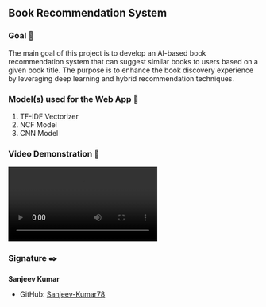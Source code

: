 <h2>Book Recommendation System</h2>

### Goal 🎯
The main goal of this project is to develop an AI-based book recommendation system that can suggest similar books to users based on a given book title. The purpose is to enhance the book discovery experience by leveraging deep learning and hybrid recommendation techniques.

### Model(s) used for the Web App 🧮
1. TF-IDF Vectorizer
2. NCF Model
3. CNN Model

### Video Demonstration 🎥

<video controls src="AI Based Book Recommendation System/Assets/Video_Demonstration.mp4" title="Title"></video>

### Signature ✒️

**Sanjeev Kumar**

- GitHub: [Sanjeev-Kumar78](https://github.com/Sanjeev-Kumar78)